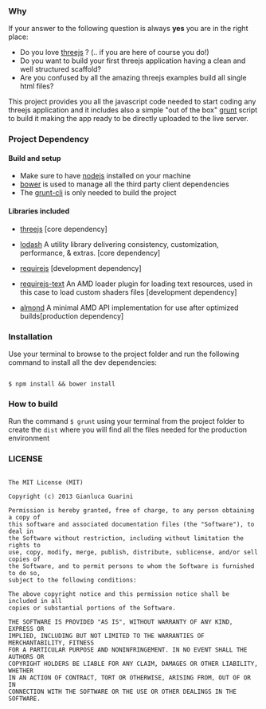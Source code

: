 ### Why

If your answer to the following question is always __yes__ you are in the right place:

- Do you love [threejs](http://threejs.org/) ? (.. if you are here of course you do!)
- Do you want to build your first threejs application having a clean and well structured scaffold? 
- Are you confused by all the amazing threejs examples build all single html files?

This project provides you all the javascript code needed to start coding any threejs application and it includes also a simple "out of the box" [grunt](http://gruntjs.com/) script to build it making the app ready to be directly uploaded to the live server.

### Project Dependency

#### Build and setup

- Make sure to have [nodejs](http://nodejs.org/) installed on your machine
- [bower](http://bower.io/) is used to manage all the third party client dependencies
- The [grunt-cli](https://github.com/gruntjs/grunt-cli) is only needed to build the project

#### Libraries included

- [threejs](http://threejs.org/) [core dependency]
- [lodash](http://lodash.com/) A utility library delivering consistency, customization, performance, & extras. [core dependency]

- [requirejs](http://requirejs.org/) [development dependency]
- [requirejs-text](https://github.com/requirejs/text) An AMD loader plugin for loading text resources, used in this case to load custom shaders files [development dependency]

- [almond](https://github.com/jrburke/almond) A minimal AMD API implementation for use after optimized builds[production dependency]

### Installation

Use your terminal to browse to the project folder and run the following command to install all the dev dependencies:

```

$ npm install && bower install

```

### How to build

Run the command `$ grunt` using your terminal from the project folder to create the ``dist`` where you will find all the files needed for the production environment

### LICENSE

```

The MIT License (MIT)

Copyright (c) 2013 Gianluca Guarini

Permission is hereby granted, free of charge, to any person obtaining a copy of
this software and associated documentation files (the "Software"), to deal in
the Software without restriction, including without limitation the rights to
use, copy, modify, merge, publish, distribute, sublicense, and/or sell copies of
the Software, and to permit persons to whom the Software is furnished to do so,
subject to the following conditions:

The above copyright notice and this permission notice shall be included in all
copies or substantial portions of the Software.

THE SOFTWARE IS PROVIDED "AS IS", WITHOUT WARRANTY OF ANY KIND, EXPRESS OR
IMPLIED, INCLUDING BUT NOT LIMITED TO THE WARRANTIES OF MERCHANTABILITY, FITNESS
FOR A PARTICULAR PURPOSE AND NONINFRINGEMENT. IN NO EVENT SHALL THE AUTHORS OR
COPYRIGHT HOLDERS BE LIABLE FOR ANY CLAIM, DAMAGES OR OTHER LIABILITY, WHETHER
IN AN ACTION OF CONTRACT, TORT OR OTHERWISE, ARISING FROM, OUT OF OR IN
CONNECTION WITH THE SOFTWARE OR THE USE OR OTHER DEALINGS IN THE SOFTWARE.

```

